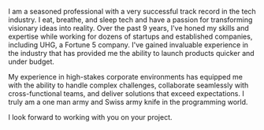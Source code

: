 I am a seasoned professional with a very successful track record in the tech industry. I eat, breathe, and sleep tech and have a passion for transforming visionary ideas into reality. Over the past 9 years, I've honed my skills and expertise while working for dozens of startups and established companies, including UHG, a Fortune 5 company. I've gained invaluable experience in the industry that has provided me the ability to launch products quicker and under budget.

My experience in high-stakes corporate environments has equipped me with the ability to handle complex challenges, collaborate seamlessly with cross-functional teams, and deliver solutions that exceed expectations. I truly am a one man army and Swiss army knife in the programming world.

I look forward to working with you on your project.
